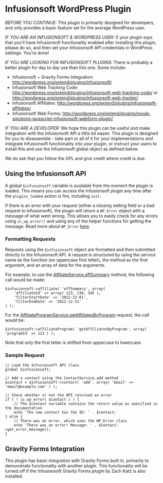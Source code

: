 # Infusionsoft WordPress Plugin

*BEFORE YOU CONTINUE:* This plugin is primarily designed for developers, and only provides a basic feature set for the average WordPress user. 

*IF YOU ARE AN INFUSIONSOFT & WORDPRESS USER:* If your plugin says that you'll have Infusionsoft functionality enabled after installing this plugin, please do so, and then set your Infusionsoft API credentials in WordPress settings. You're done!

*IF YOU ARE LOOKING FOR INFUSIONSOFT PLUGINS:* There is probably a better plugin for day to day use than this one. Some include:
- Infusionsoft + Gravity Forms Integration: http://wordpress.org/extend/plugins/infusionsoft/
- Infusionsoft Web Tracking Code: http://wordpress.org/extend/plugins/infusionsoft-web-tracking-code/ or http://wordpress.org/extend/plugins/infusionsoft-web-tracker/
- Infusionsoft Affiliates: http://wordpress.org/extend/plugins/infusionsoft-affiliates/
- Infusionsoft Web Forms: http://wordpress.org/extend/plugins/novak-solutions-javascript-infusionsoft-webform-plugin/

*IF YOU ARE A DEVELOPER:* We hope this plugin can be useful and make integration with the Infusionsoft API a little bit easier. This plugin is designed for you to disassemble - take part or all of it for your implementations and integrate Infusionsoft functionality into your plugin, or instruct your users to install this and use the Infusionsoft global object as defined below.

We do ask that you follow the GPL and give credit where credit is due.


## Using the Infusionsoft API

A global `$infusionsoft` variable is available from the moment the plugin is loaded. This means you can access the Infusionsoft plugin any time after the `plugins_loaded` action is fire, including `init`.

If there is an error with your request (either a missing setting field or a bad request to Infusionsoft), the plugin will return a `WP_Error` object with a message of what went wrong. This allows you to easily check for any errors using `is_wp_error()` and using any of the helper functions for getting the message. Read more about `WP_Error` [here](http://codex.wordpress.org/Class_Reference/WP_Error).

### Formatting Requests

Requests using the `$infusionsoft` object are formatted and then submitted directly to the Infusionsoft API. A request is structured by using the service name as the function (no uppercase first letter), the method as the first argument, and an array of data for the arguments.

For example, to use the [AffiliateService.affSummary](http://help.infusionsoft.com/api-docs/affiliateservice#affSummary) method, the following call would be made:

	$infusionsoft->affiliate( 'affSummary', array(
		'affiliateId' => array( 123, 234, 345 ),
		'filterStartDate' => '2012-12-01',
		'filterEndDate' => '2012-12-31'
	) );

For the [AffiliateProgramService.getAffiliatesByProgram](http://help.infusionsoft.com/api-docs/affiliateprogramservice#getAffiliateByProgram) request, the call would be:

	$infusionsoft->affiliateProgram( 'getAffiliatesByProgram', array( 'programId' => 123 ) );

Note that only the first letter is shifted from uppercase to lowercase.

### Sample Request

	// Load the Infusionsoft API class
	global $infusionsoft;

	// Add a contact using the ContactService.add method
	$contact = $infusionsoft->contact( 'add', array( 'Email' => 'email@example.com' ) );

	// Check whether or not the API returned an error
	if ( ! is_wp_error( $contact ) ) {
		// The $contact variable contains the return value as specified in the documentation
		echo 'The new contact has the ID: ' . $contact;
	} else {
		// There was an error, which uses the WP_Error class
		echo 'There was an error! Message: ' . $contact->get_error_message();
	}

## Gravity Forms Integration
This plugin has basic integration with Gravity Forms built in, primarily to demonstrate functionality with another plugin. This functionality will be turned off if the Infusionsoft Gravity Forms plugin by Zach Katz is also installed.
